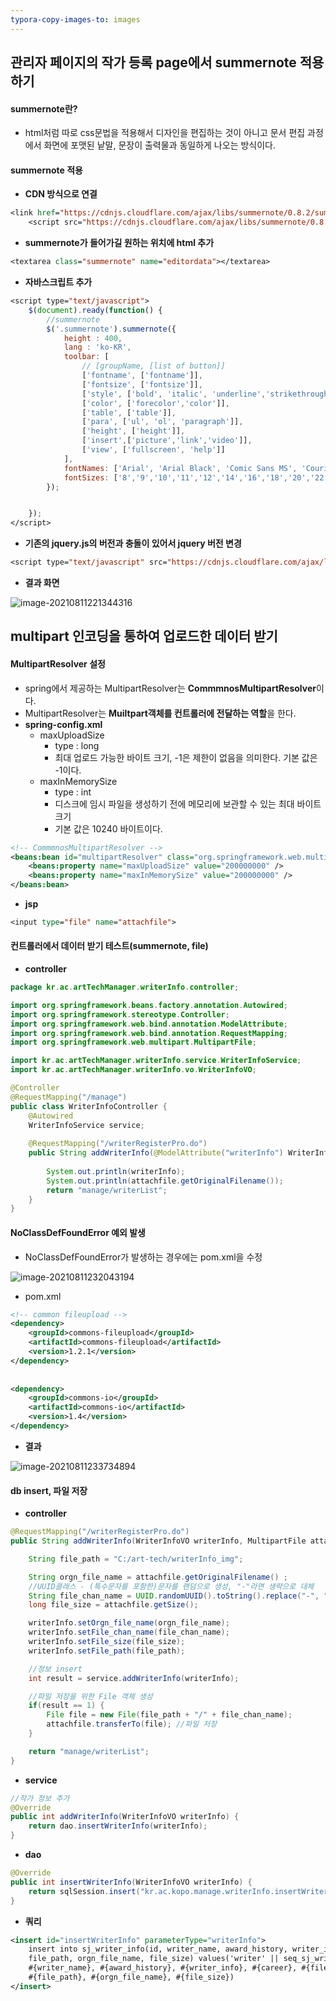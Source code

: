 ```yaml
---
typora-copy-images-to: images
---
```






## 관리자 페이지의 작가 등록 page에서 summernote 적용하기

#### summernote란?

- html처럼 따로 css문법을 적용해서 디자인을 편집하는 것이 아니고 문서 편집 과정에서 화면에 포맷된 낱말, 문장이 출력물과 동일하게 나오는 방식이다.



#### summernote 적용

- **CDN 방식으로 연결**

```jsp
<link href="https://cdnjs.cloudflare.com/ajax/libs/summernote/0.8.2/summernote.css" rel="stylesheet">
	<script src="https://cdnjs.cloudflare.com/ajax/libs/summernote/0.8.2/summernote.js" defer></script>
```



- **summernote가 들어가길 원하는 위치에 html 추가**

```jsp
<textarea class="summernote" name="editordata"></textarea> 
```



- **자바스크립트 추가**

```jsp
<script type="text/javascript">
    $(document).ready(function() {
        //summernote
        $('.summernote').summernote({
            height : 400,
            lang : 'ko-KR',
            toolbar: [
                // [groupName, [list of button]]
                ['fontname', ['fontname']],
                ['fontsize', ['fontsize']],
                ['style', ['bold', 'italic', 'underline','strikethrough', 'clear']],
                ['color', ['forecolor','color']],
                ['table', ['table']],
                ['para', ['ul', 'ol', 'paragraph']],
                ['height', ['height']],
                ['insert',['picture','link','video']],
                ['view', ['fullscreen', 'help']]
            ],
            fontNames: ['Arial', 'Arial Black', 'Comic Sans MS', 'Courier New','맑은 고딕','궁서','굴림체','굴림','돋움체','바탕체'],
            fontSizes: ['8','9','10','11','12','14','16','18','20','22','24','28','30','36','50','72']
        });


    });	
</script>
```



- **기존의 jquery.js의 버전과 충돌이 있어서 jquery 버전 변경**

```jsp
<script type="text/javascript" src="https://cdnjs.cloudflare.com/ajax/libs/jquery/3.2.0/jquery.js"></script>
```



- **결과 화면**

![image-20210811221344316](images/image-20210811221344316.png)



## multipart 인코딩을 통하여 업로드한 데이터 받기

#### MultipartResolver 설정

- spring에서 제공하는 MultipartResolver는 **CommmnosMultipartResolver**이다. 
- MultipartResolver는 **Muiltpart객체를 컨트롤러에 전달하는 역할**을 한다.
- **spring-config.xml**
  - maxUploadSize 
    - type : long
    - 최대 업로드 가능한 바이트 크기, -1은 제한이 없음을 의미한다. 기본 값은 -1이다.
  - maxInMemorySize 
    - type : int
    - 디스크에 임시 파일을 생성하기 전에 메모리에 보관할 수 있는 최대 바이트 크기
    - 기본 값은 10240 바이트이다.

```xml
<!-- CommmnosMultipartResolver -->
<beans:bean id="multipartResolver" class="org.springframework.web.multipart.commons.CommonsMultipartResolver">
    <beans:property name="maxUploadSize" value="200000000" />
    <beans:property name="maxInMemorySize" value="200000000" />
</beans:bean>
```



- **jsp**

```jsp
<input type="file" name="attachfile">
```



#### 컨트롤러에서 데이터 받기 테스트(summernote, file)

- **controller**

```java
package kr.ac.artTechManager.writerInfo.controller;

import org.springframework.beans.factory.annotation.Autowired;
import org.springframework.stereotype.Controller;
import org.springframework.web.bind.annotation.ModelAttribute;
import org.springframework.web.bind.annotation.RequestMapping;
import org.springframework.web.multipart.MultipartFile;

import kr.ac.artTechManager.writerInfo.service.WriterInfoService;
import kr.ac.artTechManager.writerInfo.vo.WriterInfoVO;

@Controller
@RequestMapping("/manage")
public class WriterInfoController {
	@Autowired
	WriterInfoService service;
	
	@RequestMapping("/writerRegisterPro.do")
	public String addWriterInfo(@ModelAttribute("writerInfo") WriterInfoVO writerInfo, MultipartFile attachfile) {
		
		System.out.println(writerInfo);
		System.out.println(attachfile.getOriginalFilename());
		return "manage/writerList";
	}
}
```



#### NoClassDefFoundError 예외 발생

- NoClassDefFoundError가 발생하는 경우에는 pom.xml을 수정

![image-20210811232043194](images/image-20210811232043194.png)

- pom.xml

```xml
<!-- common fileupload -->
<dependency>
    <groupId>commons-fileupload</groupId>
    <artifactId>commons-fileupload</artifactId>
    <version>1.2.1</version>
</dependency>
 
 
<dependency>
    <groupId>commons-io</groupId>
    <artifactId>commons-io</artifactId>
    <version>1.4</version>
</dependency>

```



- **결과**

![image-20210811233734894](images/image-20210811233734894.png)



#### db insert, 파일 저장

- **controller** 

```java
@RequestMapping("/writerRegisterPro.do")								//IOException - 파일이 없을 때 발생할 에러			
public String addWriterInfo(WriterInfoVO writerInfo, MultipartFile attachfile) throws IOException{

    String file_path = "C:/art-tech/writerInfo_img";

    String orgn_file_name = attachfile.getOriginalFilename() ;
    //UUID클래스 - (특수문자를 포함한)문자를 랜덤으로 생성, "-"라면 생략으로 대체
    String file_chan_name = UUID.randomUUID().toString().replace("-", "") + orgn_file_name;
    long file_size = attachfile.getSize();

    writerInfo.setOrgn_file_name(orgn_file_name);
    writerInfo.setFile_chan_name(file_chan_name);
    writerInfo.setFile_size(file_size);
    writerInfo.setFile_path(file_path);

    //정보 insert
    int result = service.addWriterInfo(writerInfo);

    //파일 저장을 위한 File 객체 생성
    if(result == 1) {
        File file = new File(file_path + "/" + file_chan_name);
        attachfile.transferTo(file); //파일 저장
    }

    return "manage/writerList";
}
```



- **service**

```java
//작가 정보 추가
@Override
public int addWriterInfo(WriterInfoVO writerInfo) {
    return dao.insertWriterInfo(writerInfo);
}
```



- **dao**

```java
@Override
public int insertWriterInfo(WriterInfoVO writerInfo) {
    return sqlSession.insert("kr.ac.kopo.manage.writerInfo.insertWriterInfo", writerInfo);
}
```



- **쿼리**

```xml
<insert id="insertWriterInfo" parameterType="writerInfo">
    insert into sj_writer_info(id, writer_name, award_history, writer_info, career, file_chan_name,
    file_path, orgn_file_name, file_size) values('writer' || seq_sj_writer_info.nextval,
    #{writer_name}, #{award_history}, #{writer_info}, #{career}, #{file_chan_name},
    #{file_path}, #{orgn_file_name}, #{file_size})
</insert>
```

